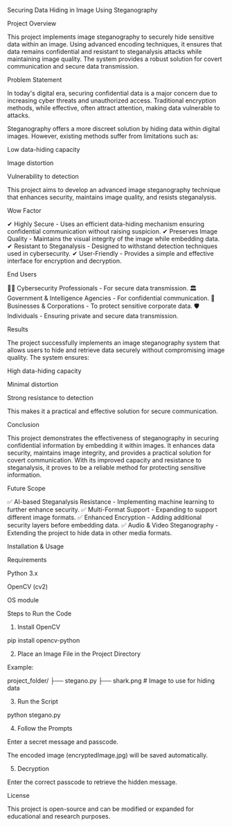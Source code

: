 Securing Data Hiding in Image Using Steganography

Project Overview

This project implements image steganography to securely hide sensitive data within an image. Using advanced encoding techniques, it ensures that data remains confidential and resistant to steganalysis attacks while maintaining image quality. The system provides a robust solution for covert communication and secure data transmission.

Problem Statement

In today's digital era, securing confidential data is a major concern due to increasing cyber threats and unauthorized access. Traditional encryption methods, while effective, often attract attention, making data vulnerable to attacks.

Steganography offers a more discreet solution by hiding data within digital images. However, existing methods suffer from limitations such as:

Low data-hiding capacity

Image distortion

Vulnerability to detection

This project aims to develop an advanced image steganography technique that enhances security, maintains image quality, and resists steganalysis.

Wow Factor

✔ Highly Secure - Uses an efficient data-hiding mechanism ensuring confidential communication without raising suspicion.
✔ Preserves Image Quality - Maintains the visual integrity of the image while embedding data.
✔ Resistant to Steganalysis - Designed to withstand detection techniques used in cybersecurity.
✔ User-Friendly - Provides a simple and effective interface for encryption and decryption.

End Users

👨‍💻 Cybersecurity Professionals - For secure data transmission.
🏛 Government & Intelligence Agencies - For confidential communication.
🏢 Businesses & Corporations - To protect sensitive corporate data.
🛡 Individuals - Ensuring private and secure data transmission.

Results

The project successfully implements an image steganography system that allows users to hide and retrieve data securely without compromising image quality. The system ensures:

High data-hiding capacity

Minimal distortion

Strong resistance to detection

This makes it a practical and effective solution for secure communication.

Conclusion

This project demonstrates the effectiveness of steganography in securing confidential information by embedding it within images. It enhances data security, maintains image integrity, and provides a practical solution for covert communication. With its improved capacity and resistance to steganalysis, it proves to be a reliable method for protecting sensitive information.

Future Scope

✅ AI-based Steganalysis Resistance - Implementing machine learning to further enhance security.
✅ Multi-Format Support - Expanding to support different image formats.
✅ Enhanced Encryption - Adding additional security layers before embedding data.
✅ Audio & Video Steganography - Extending the project to hide data in other media formats.

Installation & Usage

Requirements

Python 3.x

OpenCV (cv2)

OS module

Steps to Run the Code

1. Install OpenCV

pip install opencv-python

2. Place an Image File in the Project Directory

Example:

project_folder/
    ├── stegano.py
    ├── shark.png  # Image to use for hiding data 

3. Run the Script

python stegano.py

4. Follow the Prompts

Enter a secret message and passcode.

The encoded image (encryptedImage.jpg) will be saved automatically.

5. Decryption

Enter the correct passcode to retrieve the hidden message.

License

This project is open-source and can be modified or expanded for educational and research purposes.
